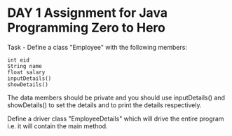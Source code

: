 # DAY 1 Assignment for Java Programming Zero to Hero

Task - Define a class "Employee" with the following members:

    int eid
    String name
    float salary
    inputDetails()
    showDetails()


The data members should be private and you should use inputDetails() and showDetails() to set the details and to print the details respectively.


Define a driver class "EmployeeDetails" which will drive the entire program i.e. it will contain the main method.
